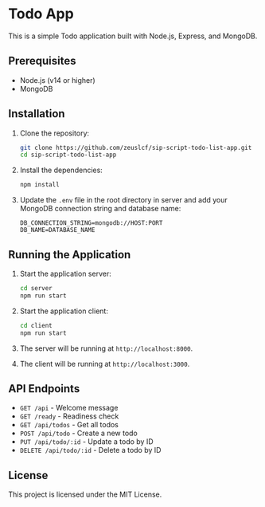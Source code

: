 # Todo App

This is a simple Todo application built with Node.js, Express, and MongoDB.

## Prerequisites

- Node.js (v14 or higher)
- MongoDB

## Installation

1. Clone the repository:

   ```sh
   git clone https://github.com/zeuslcf/sip-script-todo-list-app.git
   cd sip-script-todo-list-app
   ```

2. Install the dependencies:

   ```sh
   npm install
   ```

3. Update the `.env` file in the root directory in server and add your MongoDB connection string and database name:

   ```env
   DB_CONNECTION_STRING=mongodb://HOST:PORT
   DB_NAME=DATABASE_NAME
   ```

## Running the Application

1. Start the application server:

   ```sh
   cd server
   npm run start
   ```

2. Start the application client:

   ```sh
   cd client
   npm run start
   ```

3. The server will be running at `http://localhost:8000`.
4. The client will be running at `http://localhost:3000`.

## API Endpoints

- `GET /api` - Welcome message
- `GET /ready` - Readiness check
- `GET /api/todos` - Get all todos
- `POST /api/todo` - Create a new todo
- `PUT /api/todo/:id` - Update a todo by ID
- `DELETE /api/todo/:id` - Delete a todo by ID

## License

This project is licensed under the MIT License.

